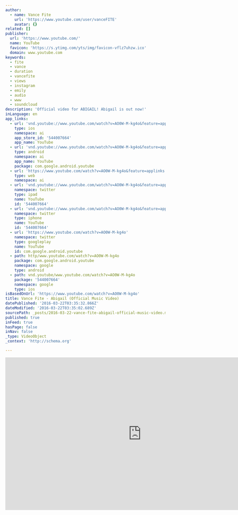 ```yaml
---
author:
  - name: Vance Fite
    url: 'https://www.youtube.com/user/vanceFITE'
    avatar: {}
related: []
publisher:
  url: 'https://www.youtube.com/'
  name: YouTube
  favicon: 'https://s.ytimg.com/yts/img/favicon-vflz7uhzw.ico'
  domain: www.youtube.com
keywords:
  - fite
  - vance
  - duration
  - vancefite
  - views
  - instagram
  - emily
  - audio
  - www
  - soundcloud
description: 'Official video for ABIGAIL! Abigail is out now!'
inLanguage: en
app_links:
  - url: 'vnd.youtube://www.youtube.com/watch?v=AO0W-M-kg4o&feature=applinks'
    type: ios
    namespace: ai
    app_store_id: '544007664'
    app_name: YouTube
  - url: 'vnd.youtube://www.youtube.com/watch?v=AO0W-M-kg4o&feature=applinks'
    type: android
    namespace: ai
    app_name: YouTube
    package: com.google.android.youtube
  - url: 'https://www.youtube.com/watch?v=AO0W-M-kg4o&feature=applinks'
    type: web
    namespace: ai
  - url: 'vnd.youtube://www.youtube.com/watch?v=AO0W-M-kg4o&feature=applinks'
    namespace: twitter
    type: ipad
    name: YouTube
    id: '544007664'
  - url: 'vnd.youtube://www.youtube.com/watch?v=AO0W-M-kg4o&feature=applinks'
    namespace: twitter
    type: iphone
    name: YouTube
    id: '544007664'
  - url: 'https://www.youtube.com/watch?v=AO0W-M-kg4o'
    namespace: twitter
    type: googleplay
    name: YouTube
    id: com.google.android.youtube
  - path: http/www.youtube.com/watch?v=AO0W-M-kg4o
    package: com.google.android.youtube
    namespace: google
    type: android
  - path: vnd.youtube/www.youtube.com/watch?v=AO0W-M-kg4o
    package: '544007664'
    namespace: google
    type: ios
isBasedOnUrl: 'https://www.youtube.com/watch?v=AO0W-M-kg4o'
title: Vance Fite - Abigail (Official Music Video)
datePublished: '2016-03-22T03:35:32.866Z'
dateModified: '2016-03-22T03:35:02.689Z'
sourcePath: _posts/2016-03-22-vance-fite-abigail-official-music-video.md
published: true
inFeed: true
hasPage: false
inNav: false
_type: VideoObject
_context: 'http://schema.org'

---
```

<iframe src="https://cdn.embedly.com/widgets/media.html?src=https%3A%2F%2Fwww.youtube.com%2Fembed%2FAO0W-M-kg4o%3Ffeature%3Doembed&amp;url=https%3A%2F%2Fwww.youtube.com%2Fwatch%3Fv%3DAO0W-M-kg4o&amp;image=https%3A%2F%2Fi.ytimg.com%2Fvi%2FAO0W-M-kg4o%2Fhqdefault.jpg&amp;key=b7d04c9b404c499eba89ee7072e1c4f7&amp;type=text%2Fhtml&amp;schema=youtube" width="854" height="480" scrolling="no" frameborder="0" allowfullscreen="allowfullscreen" style=""></iframe>